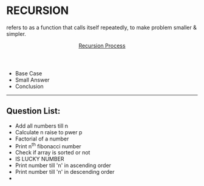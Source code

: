 <h1>RECURSION</h1>
<p>refers to as a function that calls itself repeatedly, to make problem smaller & simpler.</p>
<header><u>Recursion Process</u></header>
<ul>
<li>Base Case</li>
<li>Small Answer</li>
<li>Conclusion</li>
</ul>
<hr>
<h2>Question List:</h2>
<ul>
  <li>Add all numbers till n</li>
  <li>Calculate n raise to pwer p</li>
  <li>Factorial of a number</li>
  <li>Print n<sup>th</sup> fibonacci number</li>
  <li>Check if array is sorted or not</li>
  <li>IS LUCKY NUMBER</li>
  <li>Print number till 'n' in ascending order</li>
  <li>Print number till 'n' in descending order</li>
  <li></li>
<ul>
